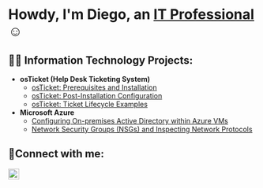 <h1>Howdy, I'm Diego, an <a href="https://linkedin.com/in/diego-hernandez-61a947265">IT Professional</a>☺</h1>

<h2>👨‍💻 Information Technology Projects:</h2>

- <b>osTicket (Help Desk Ticketing System)</b>
  - [osTicket: Prerequisites and Installation](https://github.com/Diego1Hernandez/osticket-prereqs)
  - [osTicket: Post-Installation Configuration](https://github.com/Diego1Hernandez/post-install-config)
  - [osTicket: Ticket Lifecycle Examples](https://github.com/Diego1Hernandez/osTicket---Ticket-Lifecycle-Intake-Through-Resolution.git)
- <b>Microsoft Azure</b>
  - [Configuring On-premises Active Directory within Azure VMs](https://github.com/Diego1Hernandez/configure-ad)
  - [Network Security Groups (NSGs) and Inspecting Network Protocols](https://github.com/Diego1Hernandez/azure-network-protocols)

<h2>🤳Connect with me:</h2>

[<img align="left" alt="Diego | LinkedIn" width="22px" src="https://cdn.jsdelivr.net/npm/simple-icons@v3/icons/linkedin.svg" />][linkedin]


[linkedin]: https://linkedin.com/in/diego-hernandez-61a947265
